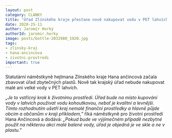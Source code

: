 ```yaml
---
layout: post
category: CLANKY
title: 'Úřad Zlínského kraje přestane nově nakupovat vodu v PET lahvích'
date: 2020-25-11
author: Jaromír Horký
authorId: jaromir.horky
image: posts/bottle-2032980_1920.jpg
tags: 
- zlinsky-kraj
- hana-ancincova
- zivotni-prostredi
important: true
---
```

Statutární náměstkyně hejtmana Zlínského kraje Hana ančincová začala zbavovat úřad zbytečných plastů. Nově tak krajský úřad nebude nakupovat malé ani velké vody v PET lahvích.

*„Je to vstřícný krok k životnímu prostředí. Úřad bude na místo kupování vody v lahvích používat vodu kohoutkovou, neboť je kvalitní a levnější. Tímto rozhodnutím ušetří kraj nemalé finanční prostředky a hlavně půjde obcím a občanům v kraji příkladem,”* říká náměstkyně pro životní prostředí Hana Ančincová a dodává: *„Pokud bude ve výjimečném případě nezbytné použít na některou akci malé balené vody, úřad je objedná je ve skle a ne v plastu.”*

